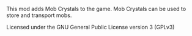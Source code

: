 This mod adds Mob Crystals to the game. Mob Crystals can be used to store and transport mobs.

Licensed under the GNU General Public License version 3 (GPLv3)